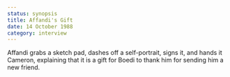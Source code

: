 ```yaml
---
status: synopsis
title: Affandi's Gift
date: 14 October 1988 
category: interview
---
```

Affandi grabs
a sketch pad, dashes off a self-portrait, signs it, and hands it
Cameron, explaining that it is a gift for Boedi to thank him for
sending him a new friend.